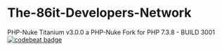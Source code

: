 # The-86it-Developers-Network
 PHP-Nuke Titanium v3.0.0 a PHP-Nuke Fork for PHP 7.3.8 - BUILD 3001
[![codebeat badge](https://codebeat.co/badges/1d6d973c-5e9e-4e13-a8ff-2a1393f7c111)](https://codebeat.co/projects/github-com-ernestbuffington-the-86it-developers-network-master)
